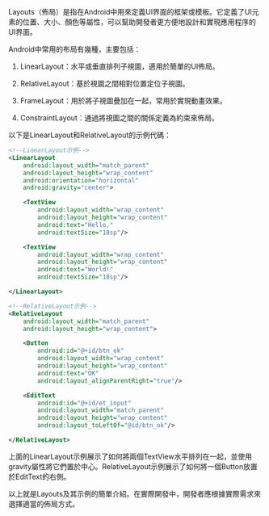 

Layouts（佈局）是指在Android中用來定義UI界面的框架或模板。它定義了UI元素的位置、大小、顏色等屬性，可以幫助開發者更方便地設計和實現應用程序的UI界面。

Android中常用的布局有幾種，主要包括：

1. LinearLayout：水平或垂直排列子視圖，適用於簡單的UI佈局。

2. RelativeLayout：基於視圖之間相對位置定位子視圖。

3. FrameLayout：用於將子視圖疊加在一起，常用於實現動畫效果。

4. ConstraintLayout：通過將視圖之間的關係定義為約束來佈局。

以下是LinearLayout和RelativeLayout的示例代碼：

```xml
<!--LinearLayout示例-->
<LinearLayout
    android:layout_width="match_parent"
    android:layout_height="wrap_content"
    android:orientation="horizontal"
    android:gravity="center">

    <TextView
        android:layout_width="wrap_content"
        android:layout_height="wrap_content"
        android:text="Hello,"
        android:textSize="18sp"/>

    <TextView
        android:layout_width="wrap_content"
        android:layout_height="wrap_content"
        android:text="World!"
        android:textSize="18sp"/>

</LinearLayout>

<!--RelativeLayout示例-->
<RelativeLayout
    android:layout_width="match_parent"
    android:layout_height="wrap_content">

    <Button
        android:id="@+id/btn_ok"
        android:layout_width="wrap_content"
        android:layout_height="wrap_content"
        android:text="OK"
        android:layout_alignParentRight="true"/>

    <EditText
        android:id="@+id/et_input"
        android:layout_width="match_parent"
        android:layout_height="wrap_content"
        android:layout_toLeftOf="@id/btn_ok"/>

</RelativeLayout>
```

上面的LinearLayout示例展示了如何將兩個TextView水平排列在一起，並使用gravity屬性將它們置於中心。RelativeLayout示例展示了如何將一個Button放置於EditText的右側。

以上就是Layouts及其示例的簡單介紹。在實際開發中，開發者應根據實際需求來選擇適當的佈局方式。